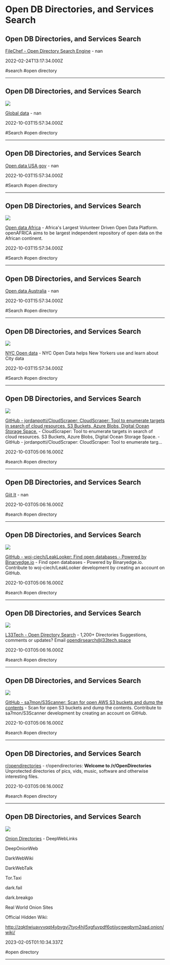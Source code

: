 # Open DB Directories, and Services Search

## Open DB Directories, and Services Search

[FileChef - Open Directory Search Engine](https://www.filechef.com) - nan

2022-02-24T13:17:34.000Z

#search #open directory

---

## Open DB Directories, and Services Search

![](https://knoema.com/img/v5/facebook-share.jpg)

[Global data](https://knoema.com/atlas) - nan

2022-10-03T15:57:34.000Z

#Search #open directory

---

## Open DB Directories, and Services Search

[Open data USA gov](https://catalog.data.gov/dataset) - nan

2022-10-03T15:57:34.000Z

#Search #open directory

---

## Open DB Directories, and Services Search

![](https://africaopendata.org/images/logos/open-africa.png)

[Open data Africa](https://africaopendata.org) - Africa's Largest Volunteer Driven Open Data Platform. openAFRICA aims to be largest independent repository of open data on the African continent.

2022-10-03T15:57:34.000Z

#Search #open directory

---

## Open DB Directories, and Services Search

[Open data Australia](https://data.gov.au/search) - nan

2022-10-03T15:57:34.000Z

#Search #open directory

---

## Open DB Directories, and Services Search

![](https://opendata.cityofnewyork.us/wp-content/themes/opendata-wp/assets/img/nyc-opendata-logo-og-facebook.png)

[NYC Open data](https://opendata.cityofnewyork.us) - NYC Open Data helps New Yorkers use and learn about City data

2022-10-03T15:57:34.000Z

#Search #open directory

---

## Open DB Directories, and Services Search

![](https://opengraph.githubassets.com/9ed663778a8b580e8727d492f993c7dc173b1bc0abcbebaecc50a037c9420890/jordanpotti/CloudScraper)

[GitHub - jordanpotti/CloudScraper: CloudScraper: Tool to enumerate targets in search of cloud resources. S3 Buckets, Azure Blobs, Digital Ocean Storage Space.](https://github.com/jordanpotti/CloudScraper) - CloudScraper: Tool to enumerate targets in search of cloud resources. S3 Buckets, Azure Blobs, Digital Ocean Storage Space. - GitHub - jordanpotti/CloudScraper: CloudScraper: Tool to enumerate targ...

2022-10-03T05:06:16.000Z

#search #open directory

---

## Open DB Directories, and Services Search

[Giit It](https://giitit.com) - nan

2022-10-03T05:06:16.000Z

#search #open directory

---

## Open DB Directories, and Services Search

![](https://opengraph.githubassets.com/fb35490353ec5eb8aa913f5017f757d9b2f9858a10b329440137313357ad2732/woj-ciech/LeakLooker)

[GitHub - woj-ciech/LeakLooker: Find open databases - Powered by Binaryedge.io](https://github.com/woj-ciech/LeakLooker) - Find open databases - Powered by Binaryedge.io. Contribute to woj-ciech/LeakLooker development by creating an account on GitHub.

2022-10-03T05:06:16.000Z

#search #open directory

---

## Open DB Directories, and Services Search

![](https://lh4.googleusercontent.com/OBdiATV0ofLtWF0X2gL12Fn2mrJBKE4vOXwUzL9KCdTnkPatEVsup7_shzS6tsj12DNWZA=w16383)

[L33Tech - Open Directory Search](https://sites.google.com/view/l33tech/tools/ods) - 1,200+ Directories Suggestions, comments or updates? Email opendirsearch@l33tech.space

2022-10-03T05:06:16.000Z

#search #open directory

---

## Open DB Directories, and Services Search

![](https://opengraph.githubassets.com/12ce1ac9f7244e8c07c14e295f505e25373092c812fdd45945ddda95a39776a1/sa7mon/S3Scanner)

[GitHub - sa7mon/S3Scanner: Scan for open AWS S3 buckets and dump the contents](https://github.com/sa7mon/S3Scanner) - Scan for open S3 buckets and dump the contents. Contribute to sa7mon/S3Scanner development by creating an account on GitHub.

2022-10-03T05:06:16.000Z

#search #open directory

---

## Open DB Directories, and Services Search

[r/opendirectories](https://www.reddit.com/r/opendirectories) - r/opendirectories: **Welcome to /r/OpenDirectories**  Unprotected directories of pics, vids, music, software and otherwise interesting files.

2022-10-03T05:06:16.000Z

#search #open directory

---

## Open DB Directories, and Services Search

![](https://rentry.co/static/icons/512.png)

[Onion Directories](https://rentry.co/OnionDirectories) - DeepWebLinks

DeepOnionWeb

DarkWebWiki

DarkWebTalk

Tor.Taxi

dark.fail

dark.breakgo

Real World Onion Sites

Official Hidden Wiki: 

http://zqktlwiuavvvqqt4ybvgvi7tyo4hjl5xgfuvpdf6otjiycgwqbym2qad.onion/wiki/

2023-02-05T01:10:34.337Z

#open directory

---
